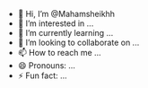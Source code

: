 - 👋 Hi, I’m @Mahamsheikhh
- 👀 I’m interested in ...
- 🌱 I’m currently learning ...
- 💞️ I’m looking to collaborate on ...
- 📫 How to reach me ...
- 😄 Pronouns: ...
- ⚡ Fun fact: ...

<!---
Mahamsheikhh/Mahamsheikhh is a ✨ special ✨ repository because its `README.md` (this file) appears on your GitHub profile.
You can click the Preview link to take a look at your changes.
--->
